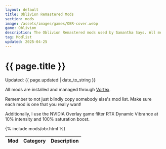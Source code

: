 ```yaml
---
layout: default
title: Oblivion Remastered Mods
section: mods
image: /assets/images/games/OBR-cover.webp
game: Oblivion
description: The Oblivion Remastered mods used by Samantha Says. All mods are installed and managed through Vortex.
tag: Modlist
updated: 2025-04-25
---
```


<h1>{{ page.title }}</h1>
<p class="postDate">Updated: {{ page.updated | date_to_string }}</p>

All mods are installed and managed through <a target="_blank" href="https://www.nexusmods.com/about/vortex">Vortex</a>.

Remember to not just blindly copy somebody else's mod list. Make sure each mod is one that you really want!

Additionally, I use the NVIDIA Overlay game filter RTX Dynamic Vibrance at 10% intensity and 100% saturation boost.

<table class="modlist">
    <thead>
    <tr>
        <th class="order order-active">Mod</th>
        <th class="order order-inactive">Category</th>
        <th>Description</th>
    </tr>
    </thead>
    <tbody>
        {% include mods/obr.html %}
    </tbody>
</table>

<script src="/assets/js/tableSort.js"></script>